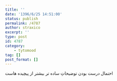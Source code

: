 ```yaml
---
title: ''
date: '1396/6/25 14:51:00'
status: publish
permalink: /4787
author: straxico
excerpt: ''
type: post
id: 4787
category:
    - tytomood
tag: []
post_format: []
---
```

احتمال درست بودن توضیحاتِ ساده تر بیشتر از پیچیده هاست